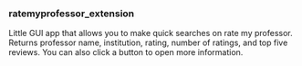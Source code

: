 ### ratemyprofessor_extension
Little GUI app that allows you to make quick searches on rate my professor. Returns professor name, institution, rating, number of ratings, and top five reviews. You can also click a button to open more information.
